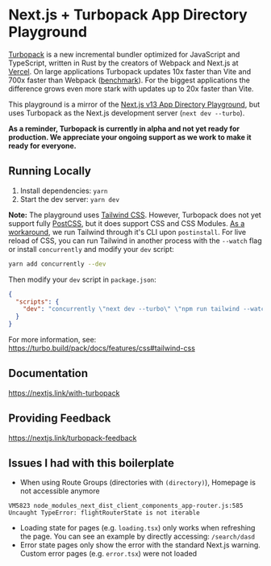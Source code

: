 # Next.js + Turbopack App Directory Playground

[Turbopack](https://turbo.build/pack) is a new incremental bundler optimized for JavaScript and TypeScript, written in Rust by the creators of Webpack and Next.js at [Vercel](https://vercel.com). On large applications Turbopack updates 10x faster than Vite and 700x faster than Webpack ([benchmark](https://turbo.build/pack/docs/benchmarks)). For the biggest applications the difference grows even more stark with updates up to 20x faster than Vite.

This playground is a mirror of the [Next.js v13 App Directory Playground](https://github.com/vercel/app-playground), but uses Turbopack as the Next.js development server (`next dev --turbo`).

**As a reminder, Turbopack is currently in alpha and not yet ready for production. We appreciate your ongoing support as we work to make it ready for everyone.**

## Running Locally

1. Install dependencies: `yarn`
1. Start the dev server: `yarn dev`

**Note:** The playground uses [Tailwind CSS](https://tailwindcss.com). However, Turbopack does not yet support fully [PostCSS](https://turbo.build/pack/docs/features/css#postcss), but it does support CSS and CSS Modules. [As a workaround](https://turbo.build/pack/docs/features/css#tailwind-css), we run Tailwind through it's CLI upon `postinstall`. For live reload of CSS, you can run Tailwind in another process with the `--watch` flag or install `concurrently` and modify your `dev` script:

```bash
yarn add concurrently --dev
```

Then modify your `dev` script in `package.json`:

```json
{
  "scripts": {
    "dev": "concurrently \"next dev --turbo\" \"npm run tailwind --watch\""
  }
}
```

For more information, see: https://turbo.build/pack/docs/features/css#tailwind-css

## Documentation

https://nextjs.link/with-turbopack

## Providing Feedback

https://nextjs.link/turbopack-feedback

## Issues I had with this boilerplate

- When using Route Groups (directories with `(directory)`), Homepage is not accessible anymore

```
VM5823 node_modules_next_dist_client_components_app-router.js:585 Uncaught TypeError: flightRouterState is not iterable
```

- Loading state for pages (e.g. `loading.tsx`) only works when refreshing the page. You can see an example by directly accessing: `/search/dasd`
- Error state pages only show the error with the standard Next.js warning. Custom error pages (e.g. `error.tsx`) were not loaded

